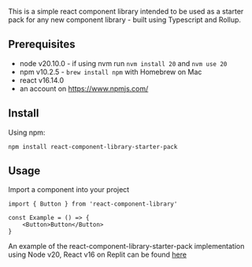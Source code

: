 This is a simple react component library intended to be used as a starter pack for any new component library - built using Typescript and Rollup. 

## Prerequisites

- node v20.10.0 - if using nvm run `nvm install 20` and `nvm use 20`
- npm v10.2.5 - `brew install npm` with Homebrew on Mac 
- react v16.14.0
- an account on https://www.npmjs.com/

## Install

Using npm:

`npm install react-component-library-starter-pack`

## Usage

Import a component into your project 

```
import { Button } from 'react-component-library'

const Example = () => {
    <Button>Button</Button>
}
```

An example of the react-component-library-starter-pack implementation using Node v20, React v16 on Replit can be found [here](https://replit.com/@caitlyn1994/react-component-library-starter-pack#README.md)




